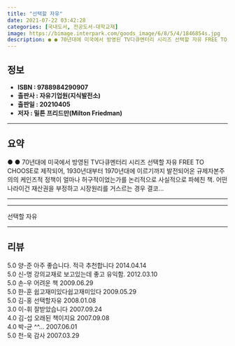 ```yaml
---
title: "선택할 자유"
date: 2021-07-22 03:42:28
categories: [국내도서, 전공도서-대학교재]
image: https://bimage.interpark.com/goods_image/6/8/5/4/1846854s.jpg
description: ● ● 70년대에 미국에서 방영된 TV다큐멘터리 시리즈 선택할 자유 FREE TO CHOOSE로 제작되어, 1930년대부터 1970년대에 이르기까지 발전되어온 규제자본주의의 케인즈적 정책이 얼마나 허구적이었는가를 논리적으로 사실적으로 파헤친 책. 어떤 나라이건 재산권을 부정하고 시장
---
```


## **정보**

- **ISBN : 9788984290907**
- **출판사 : 자유기업원(지식발전소)**
- **출판일 : 20210405**
- **저자 : 밀튼 프리드만(Milton Friedman)**

------



## **요약**

●  ●  70년대에 미국에서 방영된 TV다큐멘터리 시리즈 선택할 자유 FREE TO CHOOSE로 제작되어, 1930년대부터 1970년대에 이르기까지 발전되어온 규제자본주의의 케인즈적 정책이 얼마나 허구적이었는가를 논리적으로 사실적으로 파헤친 책. 어떤 나라이건 재산권을 부정하고 시장원리를 거스르는 경우 결코... 

------



------


선택할 자유 

------


## **리뷰** 

5.0 양-준 아주 좋습니다. 적극 추천합니다 2014.04.14 <br/>5.0 신-명 강의교재로 보고있는데 좋고 유익함. 2012.03.10 <br/>5.0 손-우 어려운 책 2009.06.29 <br/>5.0 한-훈 쉽고재미있다쉽고재미있다 2009.05.29 <br/>5.0 김-홍 선택할자유 2008.01.08 <br/>3.0 이-휘 잘받았습니다 2007.09.24 <br/>4.0 김-섭 오래된 책이지요 2007.09.08 <br/>4.0 박-균 ^^... 2007.06.01 <br/>5.0 천-욱  감사 2007.03.29 <br/>